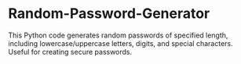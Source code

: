 # Random-Password-Generator
This Python code generates random passwords of specified length, including lowercase/uppercase letters, digits, and special characters. Useful for creating secure passwords.
